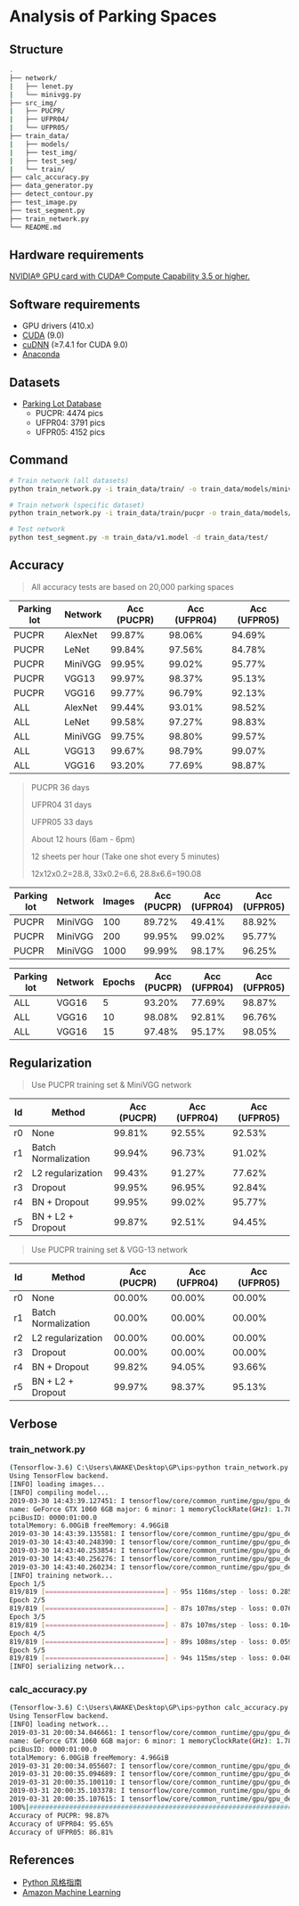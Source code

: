 # Analysis of Parking Spaces

## Structure

```bash
.
├── network/
|   ├── lenet.py
|   └── minivgg.py
├── src_img/
|   ├── PUCPR/
|   ├── UFPR04/
|   └── UFPR05/
├── train_data/
|   ├── models/
|   ├── test_img/
|   ├── test_seg/
|   └── train/
├── calc_accuracy.py
├── data_generator.py
├── detect_contour.py
├── test_image.py
├── test_segment.py
├── train_network.py
└── README.md
```

## Hardware requirements

[NVIDIA® GPU card with CUDA® Compute Capability 3.5 or higher.](https://developer.nvidia.com/cuda-gpus)

## Software requirements

- GPU drivers (410.x)
- [CUDA](https://developer.nvidia.com/cuda-90-download-archive) (9.0)
- [cuDNN](https://developer.nvidia.com/rdp/cudnn-download) (≥7.4.1 for CUDA 9.0)
- [Anaconda](https://www.anaconda.com/distribution/)

## Datasets

- [Parking Lot Database](http://web.inf.ufpr.br/vri/databases/parking-lot-database/)
  - PUCPR: 4474 pics
  - UFPR04: 3791 pics
  - UFPR05: 4152 pics

## Command

```bash
# Train network (all datasets)
python train_network.py -i train_data/train/ -o train_data/models/minivgg/all

# Train network (specific dataset)
python train_network.py -i train_data/train/pucpr -o train_data/models/minivgg/pucpr

# Test network
python test_segment.py -m train_data/v1.model -d train_data/test/
```

## Accuracy

> All accuracy tests are based on 20,000 parking spaces

| Parking lot | Network | Acc (PUCPR) | Acc (UFPR04) | Acc (UFPR05) |
| ----------- | ------- | ----------- | ------------ | ------------ |
| PUCPR       | AlexNet | 99.87%      | 98.06%       | 94.69%       |
| PUCPR       | LeNet   | 99.84%      | 97.56%       | 84.78%       |
| PUCPR       | MiniVGG | 99.95%      | 99.02%       | 95.77%       |
| PUCPR       | VGG13   | 99.97%      | 98.37%       | 95.13%       |
| PUCPR       | VGG16   | 99.77%      | 96.79%       | 92.13%       |
| ALL         | AlexNet | 99.44%      | 93.01%       | 98.52%       |
| ALL         | LeNet   | 99.58%      | 97.27%       | 98.83%       |
| ALL         | MiniVGG | 99.75%      | 98.80%       | 99.57%       |
| ALL         | VGG13   | 99.67%      | 98.79%       | 99.07%       |
| ALL         | VGG16   | 93.20%      | 77.69%       | 98.87%       |

> PUCPR 36 days
>
> UFPR04 31 days
>
> UFPR05 33 days
>
> About 12 hours (6am - 6pm)
>
> 12 sheets per hour (Take one shot every 5 minutes)
>
> 12x12x0.2=28.8, 33x0.2=6.6, 28.8x6.6=190.08

| Parking lot | Network | Images | Acc (PUCPR) | Acc (UFPR04) | Acc (UFPR05) |
| ----------- | ------- | ------ | ----------- | ------------ | ------------ |
| PUCPR       | MiniVGG | 100    | 89.72%      | 49.41%       | 88.92%       |
| PUCPR       | MiniVGG | 200    | 99.95%      | 99.02%       | 95.77%       |
| PUCPR       | MiniVGG | 1000   | 99.99%      | 98.17%       | 96.25%       |

| Parking lot | Network | Epochs | Acc (PUCPR) | Acc (UFPR04) | Acc (UFPR05) |
| ----------- | ------- | ------ | ----------- | ------------ | ------------ |
| ALL         | VGG16   | 5      | 93.20%      | 77.69%       | 98.87%       |
| ALL         | VGG16   | 10     | 98.08%      | 92.81%       | 96.76%       |
| ALL         | VGG16   | 15     | 97.48%      | 95.17%       | 98.05%       |

## Regularization

> Use PUCPR training set & MiniVGG network

| Id  | Method              | Acc (PUCPR) | Acc (UFPR04) | Acc (UFPR05) |
| --- | ------------------- | ----------- | ------------ | ------------ |
| r0  | None                | 99.81%      | 92.55%       | 92.53%       |
| r1  | Batch Normalization | 99.94%      | 96.73%       | 91.02%       |
| r2  | L2 regularization   | 99.43%      | 91.27%       | 77.62%       |
| r3  | Dropout             | 99.95%      | 96.95%       | 92.84%       |
| r4  | BN + Dropout        | 99.95%      | 99.02%       | 95.77%       |
| r5  | BN + L2 + Dropout   | 99.87%      | 92.51%       | 94.45%       |

> Use PUCPR training set & VGG-13 network

| Id   | Method              | Acc (PUCPR) | Acc (UFPR04) | Acc (UFPR05) |
| ---- | ------------------- | ----------- | ------------ | ------------ |
| r0   | None                | 00.00%      | 00.00%       | 00.00%       |
| r1   | Batch Normalization | 00.00%      | 00.00%       | 00.00%       |
| r2   | L2 regularization   | 00.00%      | 00.00%       | 00.00%       |
| r3   | Dropout             | 00.00%      | 00.00%       | 00.00%       |
| r4   | BN + Dropout        | 99.82%      | 94.05%       | 93.66%       |
| r5   | BN + L2 + Dropout   | 99.97%      | 98.37%       | 95.13%       |

## Verbose

### train_network.py

```bash
(Tensorflow-3.6) C:\Users\AWAKE\Desktop\GP\ips>python train_network.py -d train_data/train/ -m train_data/models/vgg16-200.model
Using TensorFlow backend.
[INFO] loading images...
[INFO] compiling model...
2019-03-30 14:43:39.127451: I tensorflow/core/common_runtime/gpu/gpu_device.cc:1432] Found device 0 with properties:
name: GeForce GTX 1060 6GB major: 6 minor: 1 memoryClockRate(GHz): 1.7845
pciBusID: 0000:01:00.0
totalMemory: 6.00GiB freeMemory: 4.96GiB
2019-03-30 14:43:39.135581: I tensorflow/core/common_runtime/gpu/gpu_device.cc:1511] Adding visible gpu devices: 0
2019-03-30 14:43:40.248390: I tensorflow/core/common_runtime/gpu/gpu_device.cc:982] Device interconnect StreamExecutor with strength 1 edge matrix:
2019-03-30 14:43:40.253854: I tensorflow/core/common_runtime/gpu/gpu_device.cc:988]      0
2019-03-30 14:43:40.256276: I tensorflow/core/common_runtime/gpu/gpu_device.cc:1001] 0:   N
2019-03-30 14:43:40.260234: I tensorflow/core/common_runtime/gpu/gpu_device.cc:1115] Created TensorFlow device (/job:localhost/replica:0/task:0/device:GPU:0 with 4714 MB memory) -> physical GPU (device: 0, name: GeForce GTX 1060 6GB, pci bus id: 0000:01:00.0, compute capability: 6.1)
[INFO] training network...
Epoch 1/5
819/819 [==============================] - 95s 116ms/step - loss: 0.2855 - acc: 0.9539 - val_loss: 0.1071 - val_acc: 0.9681
Epoch 2/5
819/819 [==============================] - 87s 107ms/step - loss: 0.0765 - acc: 0.9789 - val_loss: 7.0363 - val_acc: 0.5226
Epoch 3/5
819/819 [==============================] - 87s 107ms/step - loss: 0.1046 - acc: 0.9717 - val_loss: 0.0206 - val_acc: 0.9933
Epoch 4/5
819/819 [==============================] - 89s 108ms/step - loss: 0.0598 - acc: 0.9838 - val_loss: 0.0252 - val_acc: 0.9931
Epoch 5/5
819/819 [==============================] - 94s 115ms/step - loss: 0.0407 - acc: 0.9885 - val_loss: 0.2214 - val_acc: 0.9199
[INFO] serializing network...
```

### calc_accuracy.py

```bash
(Tensorflow-3.6) C:\Users\AWAKE\Desktop\GP\ips>python calc_accuracy.py
Using TensorFlow backend.
[INFO] loading network...
2019-03-31 20:00:34.046661: I tensorflow/core/common_runtime/gpu/gpu_device.cc:1432] Found device 0 with properties:
name: GeForce GTX 1060 6GB major: 6 minor: 1 memoryClockRate(GHz): 1.7845
pciBusID: 0000:01:00.0
totalMemory: 6.00GiB freeMemory: 4.96GiB
2019-03-31 20:00:34.055607: I tensorflow/core/common_runtime/gpu/gpu_device.cc:1511] Adding visible gpu devices: 0
2019-03-31 20:00:35.094689: I tensorflow/core/common_runtime/gpu/gpu_device.cc:982] Device interconnect StreamExecutor with strength 1 edge matrix:
2019-03-31 20:00:35.100110: I tensorflow/core/common_runtime/gpu/gpu_device.cc:988]      0
2019-03-31 20:00:35.103378: I tensorflow/core/common_runtime/gpu/gpu_device.cc:1001] 0:   N
2019-03-31 20:00:35.107615: I tensorflow/core/common_runtime/gpu/gpu_device.cc:1115] Created TensorFlow device (/job:localhost/replica:0/task:0/device:GPU:0 with 4714 MB memory) -> physical GPU (device: 0, name: GeForce GTX 1060 6GB, pci bus id: 0000:01:00.0, compute capability: 6.1)
100%|#######################################################################################################| 60000/60000 [05:02<00:00, 198.42it/s]
Accuracy of PUCPR: 98.87%
Accuracy of UFPR04: 95.65%
Accuracy of UFPR05: 86.81%
```

## References

- [Python 风格指南](https://zh-google-styleguide.readthedocs.io/en/latest/google-python-styleguide/contents/)
- [Amazon Machine Learning](https://docs.aws.amazon.com/zh_cn/machine-learning/latest/dg/what-is-amazon-machine-learning.html)
